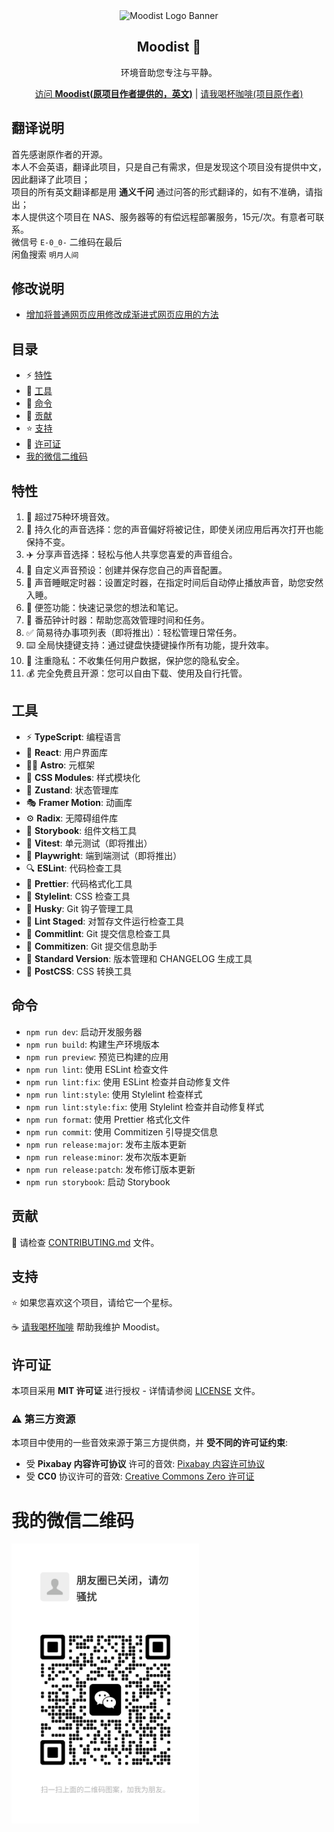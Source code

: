 <div align="center">
  <img src="/assets/banner.svg" alt="Moodist Logo Banner" />
  <h2>Moodist 🌲</h2>
  <p>环境音助您专注与平静。</p>
  <a href="https://moodist.app">访问 <strong>Moodist(原项目作者提供的，英文)</strong></a> | <a href="https://buymeacoffee.com/remvze">请我喝杯咖啡(项目原作者)</a>
</div>

## 翻译说明
首先感谢原作者的开源。  
本人不会英语，翻译此项目，只是自己有需求，但是发现这个项目没有提供中文，因此翻译了此项目；  
项目的所有英文翻译都是用 **通义千问** 通过问答的形式翻译的，如有不准确，请指出；  
本人提供这个项目在 NAS、服务器等的有偿远程部署服务，15元/次。有意者可联系。  
微信号 `E-0_0-` 二维码在最后  
闲鱼搜索 `明月人间`

## 修改说明
- [增加将普通网页应用修改成渐进式网页应用的方法](./渐进式网页应用.md)

## 目录

- ⚡ [特性](#特性)
- 🧰 [工具](#工具)
- 🔮 [命令](#命令)
- 🚧 [贡献](#贡献)
- ⭐ [支持](#支持)
- 📜 [许可证](#许可证)
- [我的微信二维码](#我的微信二维码)

## 特性

1. 🎵 超过75种环境音效。
1. 📝 持久化的声音选择：您的声音偏好将被记住，即使关闭应用后再次打开也能保持不变。
1. ✈️ 分享声音选择：轻松与他人共享您喜爱的声音组合。
1. 🧰 自定义声音预设：创建并保存您自己的声音配置。
1. 🌙 声音睡眠定时器：设置定时器，在指定时间后自动停止播放声音，助您安然入睡。
1. 📓 便签功能：快速记录您的想法和笔记。
1. 🍅 番茄钟计时器：帮助您高效管理时间和任务。
1. ✅ 简易待办事项列表（即将推出）：轻松管理日常任务。
1. ⌨️ 全局快捷键支持：通过键盘快捷键操作所有功能，提升效率。
1. 🥷 注重隐私：不收集任何用户数据，保护您的隐私安全。
1. 💰 完全免费且开源：您可以自由下载、使用及自行托管。

## 工具

- ⚡ **TypeScript**: 编程语言
- 🔨 **React**: 用户界面库
- 🧑‍🚀 **Astro**: 元框架
- 🎨 **CSS Modules**: 样式模块化
- 🐻 **Zustand**: 状态管理库
- 🎭 **Framer Motion**: 动画库
- ⚙️ **Radix**: 无障碍组件库
- 📕 **Storybook**: 组件文档工具
- 🧪 **Vitest**: 单元测试（即将推出）
- 🔭 **Playwright**: 端到端测试（即将推出）
- 🔍 **ESLint**: 代码检查工具
- 🧹 **Prettier**: 代码格式化工具
- 🧼 **Stylelint**: CSS 检查工具
- 🐶 **Husky**: Git 钩子管理工具
- 📝 **Lint Staged**: 对暂存文件运行检查工具
- 🧽 **Commitlint**: Git 提交信息检查工具
- 🧭 **Commitizen**: Git 提交信息助手
- 📓 **Standard Version**: 版本管理和 CHANGELOG 生成工具
- 🧰 **PostCSS**: CSS 转换工具

## 命令

- `npm run dev`: 启动开发服务器
- `npm run build`: 构建生产环境版本
- `npm run preview`: 预览已构建的应用
- `npm run lint`: 使用 ESLint 检查文件
- `npm run lint:fix`: 使用 ESLint 检查并自动修复文件
- `npm run lint:style`: 使用 Stylelint 检查样式
- `npm run lint:style:fix`: 使用 Stylelint 检查并自动修复样式
- `npm run format`: 使用 Prettier 格式化文件
- `npm run commit`: 使用 Commitizen 引导提交信息
- `npm run release:major`: 发布主版本更新
- `npm run release:minor`: 发布次版本更新
- `npm run release:patch`: 发布修订版本更新
- `npm run storybook`: 启动 Storybook

## 贡献

🚧 请检查 [CONTRIBUTING.md](CONTRIBUTING.md) 文件。

## 支持

⭐ 如果您喜欢这个项目，请给它一个星标。

☕ [请我喝杯咖啡](https://buymeacoffee.com/remvze) 帮助我维护 Moodist。

## 许可证

本项目采用 **MIT 许可证** 进行授权 -  详情请参阅 [LICENSE](LICENSE) 文件。

### ⚠️ 第三方资源

本项目中使用的一些音效来源于第三方提供商，并 **受不同的许可证约束**:

- 受 **Pixabay 内容许可协议** 许可的音效: [Pixabay 内容许可协议](https://pixabay.com/service/license-summary/)
- 受 **CC0** 协议许可的音效: [Creative Commons Zero 许可证](https://creativecommons.org/publicdomain/zero/1.0/)


# 我的微信二维码
<img src="./微信.png" alt="微信二维码" width="300">  

